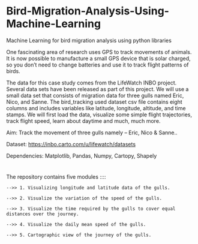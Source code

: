 # Bird-Migration-Analysis-Using-Machine-Learning

Machine Learning for bird migration analysis using python libraries

One fascinating area of research uses GPS to track movements of animals. It is now possible to manufacture a small GPS device that is solar charged, so you don’t need to change batteries and use it to track flight patterns of birds.

The data for this case study comes from the LifeWatch INBO project. Several data sets have been released as part of this project. We will use a small data set that consists of migration data for three gulls named Eric, Nico, and Sanne. The bird_tracking used dataset csv file contains eight columns and includes variables like latitude, longitude, altitude, and time stamps. We will first load the data, visualize some simple flight trajectories, track flight speed, learn about daytime and much, much more.

Aim: Track the movement of three gulls namely – Eric, Nico & Sanne.. 

Dataset: https://inbo.carto.com/u/lifewatch/datasets

Dependencies: Matplotlib, Pandas, Numpy, Cartopy, Shapely

#

The repository contains five modules ::::

    -->> 1. Visualizing longitude and latitude data of the gulls.
    
    -->> 2. Visualize the variation of the speed of the gulls.
    
    -->> 3. Visualize the time required by the gulls to cover equal distances over the journey.
    
    -->> 4. Visualize the daily mean speed of the gulls.
    
    -->> 5. Cartographic view of the journey of the gulls.

#
